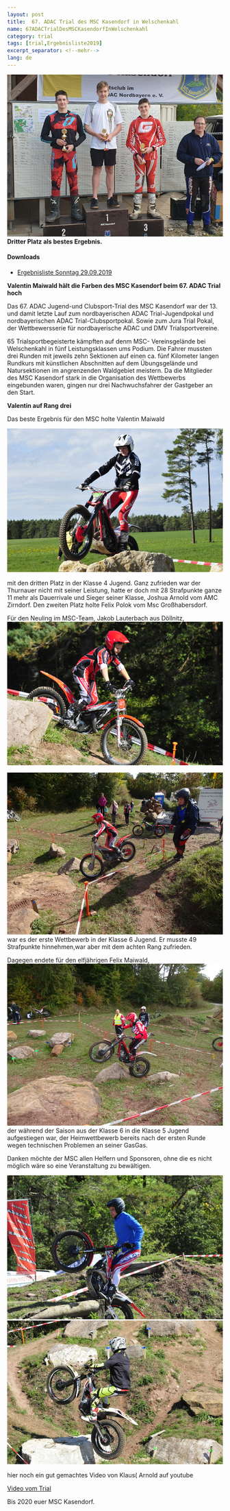 ```yaml
---
layout: post
title:  67. ADAC Trial des MSC Kasendorf in Welschenkahl
name: 67ADACTrialDesMSCKasendorfInWelschenkahl
category: trial
tags: [trial,Ergebnisliste2019]
excerpt_separator: <!--mehr-->
lang: de
---
```

![](https://raw.githubusercontent.com/msc-kasendorf/docker/master/docs/download/20190929_151516.jpg)
**Dritter Platz als bestes Ergebnis.**
#### Downloads

* [Ergebnisliste Sonntag 29.09.2019](https://github.com/msc-kasendorf/docker/raw/master/docs/download//20190929_Ergebnisliste_Welschenkahl.pdf)

<!--mehr-->
**Valentin Maiwald hält die Farben des MSC Kasendorf beim 67. ADAC Trial hoch**

Das 67. ADAC Jugend-und Clubsport-Trial des MSC Kasendorf war der  13. und damit  letzte Lauf zum nordbayerischen ADAC Trial-Jugendpokal und nordbayerischen ADAC Trial-Clubsportpokal. Sowie zum Jura Trial Pokal, der Wettbewersserie für nordbayerische ADAC und DMV Trialsportvereine. 

65 Trialsportbegeisterte kämpften auf denm MSC- Vereinsgelände bei Welschenkahl in fünf Leistungsklassen ums Podium. Die Fahrer mussten drei Runden mit jeweils zehn Sektionen auf einen ca. fünf Kilometer langen Rundkurs mit künstlichen Abschnitten auf dem Übungsgelände und Natursektionen im angrenzenden Waldgebiet meistern. Da die Mitglieder des MSC Kasendorf stark in die Organisation des Wettbewerbs eingebunden waren, gingen nur drei Nachwuchsfahrer der Gastgeber an den Start.

**Valentin auf Rang drei**

Das beste Ergebnis für den MSC holte Valentin Maiwald

![](https://raw.githubusercontent.com/msc-kasendorf/docker/master/docs/download/Vale_Steinauffahrt.JPG)

mit den dritten Platz in der Klasse 4 Jugend. Ganz zufrieden war der Thurnauer nicht mit seiner Leistung, hatte er doch mit 28 Strafpunkte ganze 11 mehr als Dauerrivale und Sieger seiner Klasse, Joshua Arnold vom AMC Zirndorf. Den zweiten Platz holte Felix Polok vom Msc Großhabersdorf.

Für den Neuling im MSC-Team, Jakob Lauterbach aus Döllnitz,
![Jakob_ganz](https://raw.githubusercontent.com/msc-kasendorf/docker/master/docs/download/Jakob_ganz.JPG)


![](https://raw.githubusercontent.com/msc-kasendorf/docker/master/docs/download/jakob.JPG)
war es der erste Wettbewerb in der Klasse 6 Jugend. Er musste 49 Strafpunkte hinnehmen,war aber mit dem achten Rang zufrieden.

Dagegen endete für den elfjährigen Felix Maiwald,
![](https://raw.githubusercontent.com/msc-kasendorf/docker/master/docs/download/felix.JPG)
der während der Saison aus der Klasse 6 in die Klasse 5 Jugend aufgestiegen war, der Heimwettbewerb bereits nach der ersten Runde wegen technischen Problemen an seiner GasGas.

Danken möchte der MSC allen Helfern und Sponsoren, ohne die es nicht möglich wäre so eine Veranstaltung  zu bewältigen.

![Delatron_Matze](https://raw.githubusercontent.com/msc-kasendorf/docker/master/docs/download/Delatron_Matze.JPG)
![Ammon_Jan](https://raw.githubusercontent.com/msc-kasendorf/docker/master/docs/download/Ammon_Jan.JPG)



hier noch ein gut gemachtes Video von Klaus( Arnold  auf youtube

[Video vom Trial](https://youtu.be/yjqcgZBvvTo)

Bis 2020 euer MSC Kasendorf.
